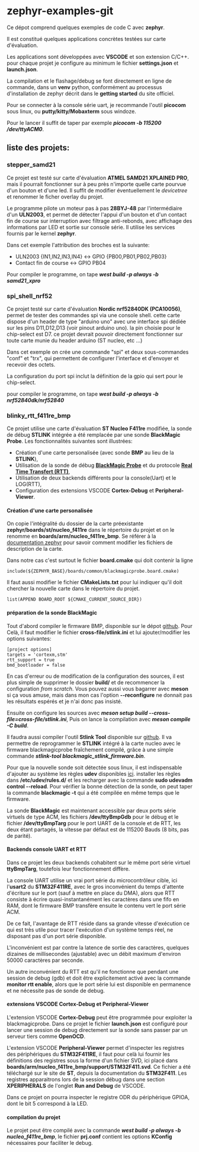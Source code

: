 # zephyr-examples-git

Ce dépot comprend quelques exemples de code C avec **zephyr**.

Il est constitué quelques applications concrètes testées sur carte d'évaluation.

Les applications sont développées avec **VSCODE** et son extension C/C++.
pour chaque projet je configure au minimum le fichier **settings.json** et **launch.json**.

La compilation et le flashage/debug se font directement en ligne de commande, 
dans un **venv** python, conformément au processus d'installation de zephyr décrit dans le **getting started** du site officiel.

Pour se connecter à la console série uart, je recommande l'outil **picocom** sous linux, ou **putty/kitty/Mobaxterm** sous windoze.

Pour le lancer il suffit de taper par exemple ***picocom -b 115200 /dev/ttyACM0***.

## liste des projets:
### stepper_samd21

Ce projet est testé sur carte d'évaluation **ATMEL SAMD21 XPLAINED PRO**, mais il pourrait fonctionner sur à peu près n'importe quelle carte pourvue d'un bouton et d'une led. Il suffit de modifier éventuellement le *devicetree* et renommer le ficher overlay du projet.

Le programme pilote un moteur pas à pas **28BYJ-48** par l'intermédiaire d'un **ULN2003**, et permet de détecter l'appui d'un bouton et d'un contact fin de course sur interruption avec filtrage anti-rebonds, avec affichage des informations par LED et sortie sur console série. Il utilise les services fournis par le kernel **zephyr**.

Dans cet exemple l'attribution des broches est la suivante:

- ULN2003 {IN1,IN2,IN3,IN4} <-> GPIO {PB00,PB01,PB02,PB03}
- Contact fin de course <-> GPIO PB04

Pour compiler le programme, on tape ***west build -p always -b samd21_xpro*** 

### spi_shell_nrf52

Ce projet testé sur carte d'évaluation **Nordic nrf52840DK (PCA10056)**, permet de tester des commandes spi via une console shell. cette carte dispose d'un header de type "arduino uno" avec une interface spi dédiée sur les pins D11,D12,D13 (voir pinout arduino uno). la pin choisie pour le chip-select est D7. ce projet devrait pouvoir directement fonctionner sur toute carte munie du header arduino (ST nucleo, etc ...)

Dans cet exemple on crée une commande "spi" et deux sous-commandes "conf" et "trx", qui permettent de configurer l'interface et d'envoyer et recevoir des octets.

La configuration du port spi inclut la définition de la gpio qui sert pour le chip-select.

pour compiler le programme, on tape ***west build -p always -b nrf52840dk/nrf52840***

### blinky_rtt_f411re_bmp

Ce projet utilise une carte d'évaluation **ST Nucleo F411re** modifiée, la sonde de débug **STLINK** intégrée a été remplacée par une sonde **BlackMagic Probe**. Les fonctionnalités suivantes sont illustrées: 

- Création d'une carte personalisée (avec sonde **BMP** au lieu de la **STLINK**),
- Utilisation de la sonde de débug **[BlackMagic Probe](https://black-magic.org/)** et du protocole **[Real Time Transfert (RTT)](https://www.segger.com/products/debug-probes/j-link/technology/about-real-time-transfer/)**,
- Utilisation de deux backends différents pour la console(Uart) et le LOG(RTT),
- Configuration des extensions VSCODE **Cortex-Debug** et **Peripheral-Viewer**.

#### Création d'une carte personalisée

On copie l'intégralité du dossier de la carte préexistante **zephyr/boards/st/nucleo_f411re** dans le répertoire du projet et on le renomme en **boards/arm/nucleo_f411re_bmp**. Se référer à la [documentation zephyr](https://docs.zephyrproject.org/latest/hardware/porting/board_porting.html#create-your-board-directory) pour savoir comment modifier les fichiers de description de la carte. 

Dans notre cas c'est surtout le fichier **board.cmake** qui doit contenir la ligne
```
include(${ZEPHYR_BASE}/boards/common/blackmagicprobe.board.cmake)
```
Il faut aussi modifier le fichier **CMakeLists.txt** pour lui indiquer qu'il doit chercher la nouvelle carte dans le répertoire du projet.

```
list(APPEND BOARD_ROOT ${CMAKE_CURRENT_SOURCE_DIR})
```

#### préparation de la sonde BlackMagic

Tout d'abord compiler le firmware BMP, disponible sur le dépot [github](https://github.com/blackmagic-debug/blackmagic/tree/main). Pour Celà, il faut modifier le fichier **cross-file/stlink.ini** et lui ajouter/modifier les options suivantes:
```
[project options]
targets = 'cortexm,stm'
rtt_support = true
bmd_bootloader = false
```
En cas d'erreur ou de modification de la configuration des sources, il est plus simple de supprimer le dossier **build/** et de recommencer la configuration *from scratch*. Vous pouvez aussi vous bagarrer avec **meson** si ça vous amuse, mais dans mon cas l'option **--reconfigure** ne donnait pas les résultats espérés et je n'ai donc pas insisté.

Ensuite on configure les sources avec ***meson setup build --cross-file=cross-file/stlink.ini***,
Puis on lance la compilation avec ***meson compile -C build***.

Il faudra aussi compiler l'outil **Stlink Tool** disponible sur [github](https://github.com/blackmagic-debug/stlink-tool]).
Il va permettre de reprogrammer le **STLINK** intégré à la carte nucleo avec le firmware blackmagicprobe fraîchement compilé, grâce à une simple commande ***stlink-tool blackmagic_stlink_firmware.bin***.

Pour que la nouvelle sonde soit détectée sous linux, il est indispensable d'ajouter au système les règles **udev** disponibles [ici](https://github.com/blackmagic-debug/blackmagic/tree/main/driver). installer les règles dans **/etc/udev/rules.d/** et les recharger avec la commande **sudo udevadm control --reload**. Pour vérifier la bonne détection de la sonde, on peut taper la commande **blackmagic -t** qui a été compilée en même temps que le firmware.

La sonde **BlackMagic** est maintenant accessible par deux ports série virtuels de type ACM, les fichiers **/dev/ttyBmpGdb** pour le débug et le fichier **/dev/ttyBmpTarg** pour le port UART de la console et de RTT, les deux étant partagés, la vitesse par défaut est de 115200 Bauds (8 bits, pas de parité).

#### Backends console UART et RTT

Dans ce projet les deux backends cohabitent sur le même port série virtuel **ttyBmpTarg**, toutefois leur fonctionnement diffère. 

La console UART utilise un vrai port série du microcontrôleur cible, ici l'**usart2** du **STM32F411RE**, avec le gros inconvénient du temps d'attente d'écriture sur le port (sauf à mettre en place du DMA), alors que RTT consiste à écrire quasi-instantanément les caractères dans une fifo en RAM, dont le firmware BMP transfère ensuite le contenu vert le port série ACM. 

De ce fait, l'avantage de RTT réside dans sa grande vitesse d'exécution ce qui est très utile pour tracer l'exécution d'un système temps réel, ne disposant pas d'un port série disponible. 

L'inconvénient est par contre la latence de sortie des caractères, quelques dizaines de millisecondes (ajustable) avec un débit maximum d'environ 50000 caractères par seconde. 

Un autre inconvénient du RTT est qu'il ne fonctionne que pendant une session de debug (gdb) et doit être explicitement activé avec la commande **monitor rtt enable**, alors que le port série lui est disponible en permanence et ne nécessite pas de sonde de debug.

#### extensions VSCODE Cortex-Debug et Peripheral-Viewer

L'extension VSCODE **Cortex-Debug** peut être programmée pour exploiter la blackmagicprobe. Dans ce projet le fichier **launch.json** est configuré pour lancer une session de debug directement sur la sonde sans passer par un serveur tiers comme **OpenOCD**. 

L'extension VSCODE **Peripheral-Viewer** permet d'inspecter les registres des périphériques du **STM32F411RE**, il faut pour celà lui fournir les définitions des registres sous la forme d'un fichier SVD, ici placé dans **boards/arm/nucleo_f411re_bmp/support/STM32F411.svd**. Ce fichier a été téléchargé sur le site de **ST**, depuis la documentation du **STM32F411**. Les registres apparaitrons lors de la session débug dans une section **XPERIPHERALS** de l'onglet **Run and Debug** de VSCODE. 

Dans ce projet on pourra inspecter le registre ODR du périphérique GPIOA, dont le bit 5 correspond à la LED.

#### compilation du projet

Le projet peut être compilé avec la commande ***west build -p always -b nucleo_f411re_bmp***, le fichier **prj.conf** contient les options **KConfig** nécessaires pour faciliter le debug.
